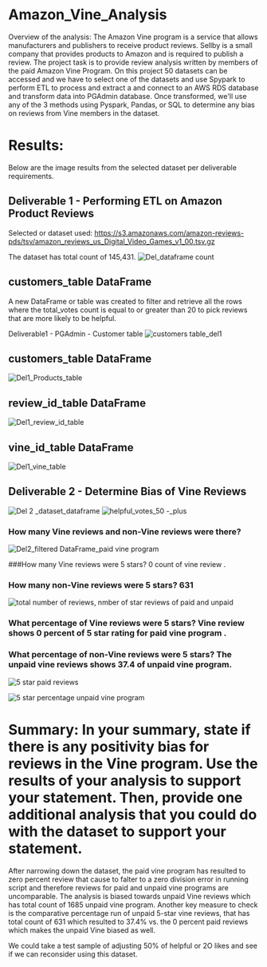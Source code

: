 # Amazon_Vine_Analysis
 Overview of the analysis: The Amazon Vine program is a service that allows  manufacturers and  publishers to receive product reviews. Sellby is a small company that provides products to Amazon and is required to publish a review.  The project task is to provide review analysis written by members of the paid Amazon Vine Program. On this project 50 datasets can be accessed and we have to select one of the datasets and use Spypark to perform ETL to process and extract a and connect to an AWS RDS database  and transform data into PGAdmin database. Once transformed,  we'll use any of the 3 methods using Pyspark, Pandas, or SQL to determine any bias on reviews from Vine members in the dataset.

# Results:
Below are the image results from the selected dataset per deliverable requirements. 

## Deliverable 1  - Performing  ETL on Amazon Product Reviews

Selected or  dataset used:   https://s3.amazonaws.com/amazon-reviews-pds/tsv/amazon_reviews_us_Digital_Video_Games_v1_00.tsv.gz

The dataset has total count of 145,431.
![Del_dataframe count](https://user-images.githubusercontent.com/92903447/155860684-3d61f9f2-4d76-4bb2-956e-1902ef845f22.png)

   
## customers_table DataFrame 
A new DataFrame or table was created to filter and retrieve all the rows where the total_votes count is equal to or greater than 20 to pick reviews that are more likely to be helpful.

Deliverable1 - PGAdmin - Customer table 
![customers table_del1](https://user-images.githubusercontent.com/92903447/155858478-54674473-9f05-4fca-818c-dd42505afae3.png)

## customers_table DataFrame 
![Del1_Products_table](https://user-images.githubusercontent.com/92903447/155858558-bd096309-7541-4fc7-ab0b-fe66335cdfe7.png)

## review_id_table DataFrame 
![Del1_review_id_table](https://user-images.githubusercontent.com/92903447/155858564-7f3c7bf2-d956-4163-b302-3cb969d113e2.png)

## vine_id_table DataFrame 
![Del1_vine_table](https://user-images.githubusercontent.com/92903447/155858571-2c3ba950-4be1-4cdb-b783-7cd7b0e03665.png)


## Deliverable 2 - Determine Bias of Vine Reviews
![Del 2 _dataset_dataframe](https://user-images.githubusercontent.com/92903447/155858879-9371a77d-036c-46be-a406-1a157827cfa3.png)
![helpful_votes_50 -_plus](https://user-images.githubusercontent.com/92903447/155858884-9f2b39f4-3777-4976-aee0-cfc63e846e61.png)

### How many Vine reviews and non-Vine reviews were there?

![Del2_filtered DataFrame_paid vine program](https://user-images.githubusercontent.com/92903447/155858865-247194e8-68b6-4d28-b8c6-4e2acb4fc0f7.png)

###How many Vine reviews were 5 stars? 0 count of vine review . 
### How many non-Vine reviews were 5 stars?  631
![total number of reviews, nmber of star reviews of paid and unpaid](https://user-images.githubusercontent.com/92903447/155859089-aa68e43f-b2b4-4ca6-af1e-d05c0fda1925.png)


### What percentage of Vine reviews were 5 stars?  Vine review shows 0 percent of  5 star rating  for paid vine program .
### What percentage of non-Vine reviews were 5 stars? The unpaid vine reviews shows 37.4 of unpaid vine program.

![5 star paid reviews](https://user-images.githubusercontent.com/92903447/155859105-0956dc98-57e4-4af8-bbaa-f6ea55fea9e6.png)

![5 star percentage unpaid vine program](https://user-images.githubusercontent.com/92903447/155859110-087ec607-54d5-4581-aedc-734f8dba0307.png)


# Summary: In your summary, state if there is any positivity bias for reviews in the Vine program. Use the results of your analysis to support your statement. Then, provide one additional analysis that you could do with the dataset to support your statement.

After narrowing down the dataset, the paid vine program has resulted to zero percent review that cause to falter to a zero division error in  running script and therefore reviews for paid and unpaid vine programs are uncomparable.  The analysis is biased towards unpaid Vine reviews which has total count of 1685 unpaid vine program. Another key measure to check is the comparative percentage run of unpaid 5-star vine reviews,  that has  total count of 631 which resulted to 37.4% vs. the 0 percent paid reviews which makes the unpaid Vine biased as well.

We could take a test sample of adjusting 50% of helpful  or 2O likes and see if we can reconsider using this dataset.





